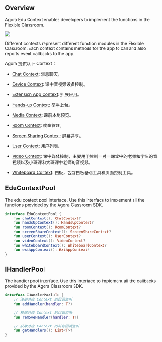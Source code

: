 ## Overview

Agora Edu Context enables developers to implement the functions in the Flexible Classroom.

![](
![](https://web-cdn.agora.io/docs-files/1619168684154))

Different contexts represent different function modules in the Flexible Classroom. Each context contains methods for the app to call and also reports event callbacks to the app.

Agora 提供以下 Context：

- [Chat Context](/cn/agora-class/edu_context_api_ref_android_chat?platform=Android): 消息聊天。
- [Device Context](/cn/agora-class/edu_context_api_ref_android_device?platform=Android): 课中音视频设备控制。
- [Extension App Context](): 扩展应用。
- [Hands-up Context](/cn/agora-class/edu_context_api_ref_android_handsup?platform=Android): 举手上台。
- [Media Context](): 课前本地预览。

- [Room Context](/cn/agora-class/edu_context_api_ref_android_room?platform=Android): 教室管理。
- [Screen Sharing Context](/cn/agora-class/edu_context_api_ref_android_screensharing?platform=Android): 屏幕共享。
- [User Context](/cn/agora-class/edu_context_api_ref_android_userlist?platform=Android): 用户列表。
- [Video Context](/cn/agora-class/edu_context_api_ref_android_video?platform=Android): 课中媒体控制，主要用于控制一对一课堂中的老师和学生的音视频以及小班课和大班课中老师的音视频。
- [Whiteboard Context](/cn/agora-class/edu_context_api_ref_android_whiteboard?platform=Android): 白板，包含白板基础工具和页面控制工具。

## EduContextPool

The edu context pool interface. Use this interface to implement all the functions provided by the Agora Classroom SDK.

```kotlin
interface EduContextPool {
    fun chatContext(): ChatContext?
    fun handsUpContext(): HandsUpContext?
    fun roomContext(): RoomContext?
    fun screenShareContext(): ScreenShareContext?
    fun userContext(): UserContext?
    fun videoContext(): VideoContext?
    fun whiteboardContext(): WhiteboardContext?
    fun extAppContext(): ExtAppContext?
}
```

## IHandlerPool

The handler pool interface. Use this interface to implement all the callbacks provided by the Agora Classroom SDK.

```kotlin
interface IHandlerPool<T> {
    // 注册对应 Context 的回调监听
    fun addHandler(handler: T?)

    // 移除对应 Context 的回调监听
    fun removeHandler(handler: T?)

    // 获取对应 Context 的所有回调监听
    fun getHandlers(): List<T>?
}
```
